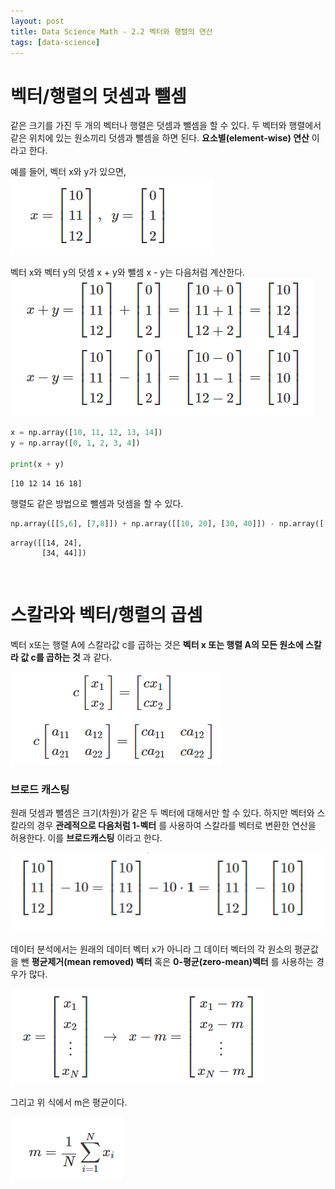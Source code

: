 ```yaml
---
layout: post
title: Data Science Math - 2.2 벡터와 행렬의 연산
tags: [data-science]
---
```


# 벡터/행렬의 덧셈과 뺄셈
같은 크기를 가진 두 개의 벡터나 행렬은 덧셈과 뺄셈을 할 수 있다. 두 벡터와 행렬에서 같은 위치에 있는 원소끼리 덧셈과 뺄셈을 하면 된다. **요소별(element-wise) 연산** 이라고 한다.

예를 들어, 벡터 x와 y가 있으면,
![](/public/post/2020_04_21_math_dt_2_2/pic1.PNG)

벡터 x와 벡터 y의 덧셈 x + y와 뺄셈 x - y는 다음처럼 계산한다.
![](/public/post/2020_04_21_math_dt_2_2/pic2.PNG)

~~~python
x = np.array([10, 11, 12, 13, 14])
y = np.array([0, 1, 2, 3, 4])

print(x + y)
~~~

~~~
[10 12 14 16 18]
~~~

행렬도 같은 방법으로 뺄셈과 덧셈을 할 수 있다.
~~~python
np.array([[5,6], [7,8]]) + np.array([[10, 20], [30, 40]]) - np.array([[1,2], [3,4]])
~~~

~~~
array([[14, 24],
       [34, 44]])
~~~

&nbsp;
&nbsp;
&nbsp;

# 스칼라와 벡터/행렬의 곱셈
벡터 x또는 행렬 A에 스칼라값 c를 곱하는 것은 **벡터 x 또는 행렬 A의 모든 원소에 스칼라 값 c를 곱하는 것** 과 같다.

![](/public/post/2020_04_21_math_dt_2_2/pic3.PNG)

### 브로드 캐스팅
원래 덧셈과 뺄셈은 크기(차원)가 같은 두 벡터에 대해서만 할 수 있다. 하지만 벡터와 스칼라의 경우 **관레적으로 다음처럼 1-벡터** 를 사용하여 스칼라를 벡터로 변환한 연산을 허용한다. 이를 **브로드캐스팅** 이라고 한다.

![](/public/post/2020_04_21_math_dt_2_2/pic4.PNG)

데이터 분석에서는 원래의 데이터 벡터 x가 아니라 그 데이터 벡터의 각 원소의 평균값을 뺀 **평균제거(mean removed) 벡터** 혹은 **0-평균(zero-mean)벡터** 를 사용하는 경우가 많다.

![](/public/post/2020_04_21_math_dt_2_2/pic5.PNG)

그리고 위 식에서 m은 평균이다.

![](/public/post/2020_04_21_math_dt_2_2/pic6.PNG)
